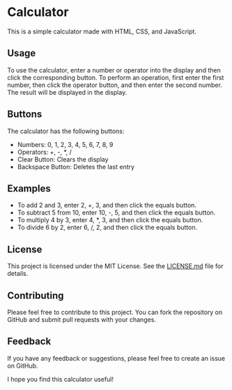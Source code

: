 # Calculator

This is a simple calculator made with HTML, CSS, and JavaScript.

## Usage

To use the calculator, enter a number or operator into the display and then click the corresponding button. To perform an operation, first enter the first number, then click the operator button, and then enter the second number. The result will be displayed in the display.

## Buttons

The calculator has the following buttons:

- Numbers: 0, 1, 2, 3, 4, 5, 6, 7, 8, 9
- Operators: +, -, *, /
- Clear Button: Clears the display
- Backspace Button: Deletes the last entry

## Examples

- To add 2 and 3, enter 2, +, 3, and then click the equals button.
- To subtract 5 from 10, enter 10, -, 5, and then click the equals button.
- To multiply 4 by 3, enter 4, *, 3, and then click the equals button.
- To divide 6 by 2, enter 6, /, 2, and then click the equals button.

## License

This project is licensed under the MIT License. See the [LICENSE.md](LICENSE.md) file for details.

## Contributing

Please feel free to contribute to this project. You can fork the repository on GitHub and submit pull requests with your changes.

## Feedback

If you have any feedback or suggestions, please feel free to create an issue on GitHub.

I hope you find this calculator useful!
